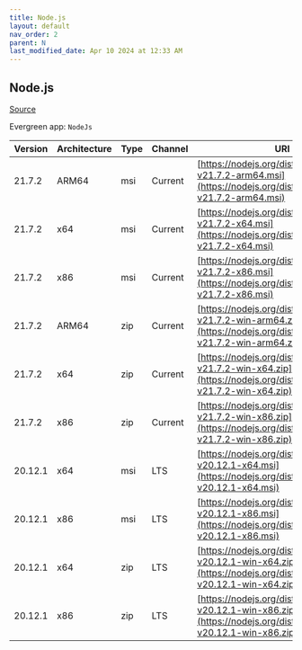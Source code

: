 ```yaml
---
title: Node.js
layout: default
nav_order: 2
parent: N
last_modified_date: Apr 10 2024 at 12:33 AM
---
```


## Node.js

[Source](https://nodejs.org/)

Evergreen app: `NodeJs`

| Version | Architecture | Type | Channel | URI                                                                                                                      |
| ------- | ------------ | ---- | ------- | ------------------------------------------------------------------------------------------------------------------------ |
| 21.7.2  | ARM64        | msi  | Current | [https://nodejs.org/dist/v21.7.2/node-v21.7.2-arm64.msi](https://nodejs.org/dist/v21.7.2/node-v21.7.2-arm64.msi)         |
| 21.7.2  | x64          | msi  | Current | [https://nodejs.org/dist/v21.7.2/node-v21.7.2-x64.msi](https://nodejs.org/dist/v21.7.2/node-v21.7.2-x64.msi)             |
| 21.7.2  | x86          | msi  | Current | [https://nodejs.org/dist/v21.7.2/node-v21.7.2-x86.msi](https://nodejs.org/dist/v21.7.2/node-v21.7.2-x86.msi)             |
| 21.7.2  | ARM64        | zip  | Current | [https://nodejs.org/dist/v21.7.2/node-v21.7.2-win-arm64.zip](https://nodejs.org/dist/v21.7.2/node-v21.7.2-win-arm64.zip) |
| 21.7.2  | x64          | zip  | Current | [https://nodejs.org/dist/v21.7.2/node-v21.7.2-win-x64.zip](https://nodejs.org/dist/v21.7.2/node-v21.7.2-win-x64.zip)     |
| 21.7.2  | x86          | zip  | Current | [https://nodejs.org/dist/v21.7.2/node-v21.7.2-win-x86.zip](https://nodejs.org/dist/v21.7.2/node-v21.7.2-win-x86.zip)     |
| 20.12.1 | x64          | msi  | LTS     | [https://nodejs.org/dist/v20.12.1/node-v20.12.1-x64.msi](https://nodejs.org/dist/v20.12.1/node-v20.12.1-x64.msi)         |
| 20.12.1 | x86          | msi  | LTS     | [https://nodejs.org/dist/v20.12.1/node-v20.12.1-x86.msi](https://nodejs.org/dist/v20.12.1/node-v20.12.1-x86.msi)         |
| 20.12.1 | x64          | zip  | LTS     | [https://nodejs.org/dist/v20.12.1/node-v20.12.1-win-x64.zip](https://nodejs.org/dist/v20.12.1/node-v20.12.1-win-x64.zip) |
| 20.12.1 | x86          | zip  | LTS     | [https://nodejs.org/dist/v20.12.1/node-v20.12.1-win-x86.zip](https://nodejs.org/dist/v20.12.1/node-v20.12.1-win-x86.zip) |

